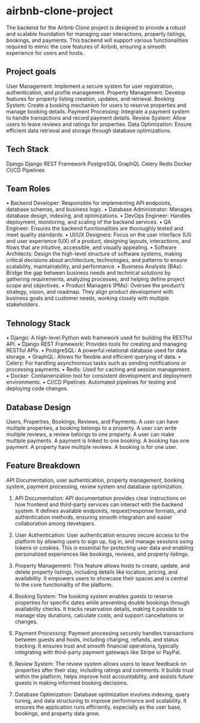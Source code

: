 # airbnb-clone-project
The backend for the Airbnb Clone project is designed to provide a robust and scalable foundation for managing user interactions, property listings, bookings, and payments. This backend will support various functionalities required to mimic the core features of Airbnb, ensuring a smooth experience for users and hosts.

## Project goals
User Management: Implement a secure system for user registration, authentication, and profile management.
Property Management: Develop features for property listing creation, updates, and retrieval.
Booking System: Create a booking mechanism for users to reserve properties and manage booking details.
Payment Processing: Integrate a payment system to handle transactions and record payment details.
Review System: Allow users to leave reviews and ratings for properties.
Data Optimization: Ensure efficient data retrieval and storage through database optimizations.

## Tech Stack
Django
Django REST Framework
PostgreSQL
GraphQL
Celery
Redis
Docker
CI/CD Pipelines

## Team Roles
•	Backend Developer: Responsible for implementing API endpoints, database schemas, and business logic.
•	Database Administrator: Manages database design, indexing, and optimizations.
•	DevOps Engineer: Handles deployment, monitoring, and scaling of the backend services.
•	QA Engineer: Ensures the backend functionalities are thoroughly tested and meet quality standards.
• UI/UX Designers: Focus on the user interface (UI) and user experience (UX) of a product, designing layouts, interactions, and flows that are intuitive, accessible, and visually appealing.
• Software Architects: Design the high-level structure of software systems, making critical decisions about architecture, technologies, and patterns to ensure scalability, maintainability, and performance.
• Business Analysts (BAs): Bridge the gap between business needs and technical solutions by gathering requirements, analyzing processes, and helping define project scope and objectives.
• Product Managers (PMs): Oversee the product’s strategy, vision, and roadmap. They align product development with business goals and customer needs, working closely with multiple stakeholders.

## Tehnology Stack
•	Django: A high-level Python web framework used for building the RESTful API.
•	Django REST Framework: Provides tools for creating and managing RESTful APIs.
•	PostgreSQL: A powerful relational database used for data storage.
•	GraphQL: Allows for flexible and efficient querying of data.
•	Celery: For handling asynchronous tasks such as sending notifications or processing payments.
•	Redis: Used for caching and session management.
•	Docker: Containerization tool for consistent development and deployment environments.
•	CI/CD Pipelines: Automated pipelines for testing and deploying code changes.

## Database Design
Users, Properties, Bookings, Reviews, and Payments.
A user can have multiple properties, a booking belongs to a property. 
A user can write multiple reviews, a review belongs to one property.
A user can make multiple payments. A payment is linked to one booking.
A booking has one payment.
A property have multiple reviews.
A booking is for one user.

## Feature Breakdown
API Documentation, user authentication, property management, booking system, payment processing, review system and database optimization.
1. API Documentation:
API documentation provides clear instructions on how frontend and third-party services can interact with the backend system. It defines available endpoints, request/response formats, and authentication methods, ensuring smooth integration and easier collaboration among developers.
2. User Authentication:
User authentication ensures secure access to the platform by allowing users to sign up, log in, and manage sessions using tokens or cookies. This is essential for protecting user data and enabling personalized experiences like bookings, reviews, and property listings.
3. Property Management:
This feature allows hosts to create, update, and delete property listings, including details like location, pricing, and availability. It empowers users to showcase their spaces and is central to the core functionality of the platform.

4. Booking System:
The booking system enables guests to reserve properties for specific dates while preventing double bookings through availability checks. It tracks reservation details, making it possible to manage stay durations, calculate costs, and support cancellations or changes.

5. Payment Processing:
Payment processing securely handles transactions between guests and hosts, including charging, refunds, and status tracking. It ensures trust and smooth financial operations, typically integrating with third-party payment gateways like Stripe or PayPal.

6. Review System:
The review system allows users to leave feedback on properties after their stay, including ratings and comments. It builds trust within the platform, helps improve host accountability, and assists future guests in making informed booking decisions.

7. Database Optimization:
Database optimization involves indexing, query tuning, and data structuring to improve performance and scalability. It ensures the application runs efficiently, especially as the user base, bookings, and property data grow.
